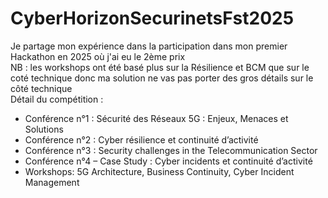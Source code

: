 # CyberHorizonSecurinetsFst2025 <br/>
Je partage mon expérience dans la participation dans mon premier Hackathon en 2025 où j'ai eu le 2ème prix <br/>
NB : les workshops ont été basé plus sur la Résilience et BCM que sur le coté technique donc ma solution ne vas pas porter des gros détails sur le côté technique <br/>
Détail du compétition : 
  - Conférence n°1 : Sécurité des Réseaux 5G : Enjeux, Menaces et Solutions
  - Conférence n°2 : Cyber résilience et continuité d’activité
  - Conférence n°3 : Security challenges in the Telecommunication Sector
  - Conférence n°4 – Case Study : Cyber incidents et continuité d’activité
  - Workshops: 5G Architecture, Business Continuity, Cyber Incident Management

